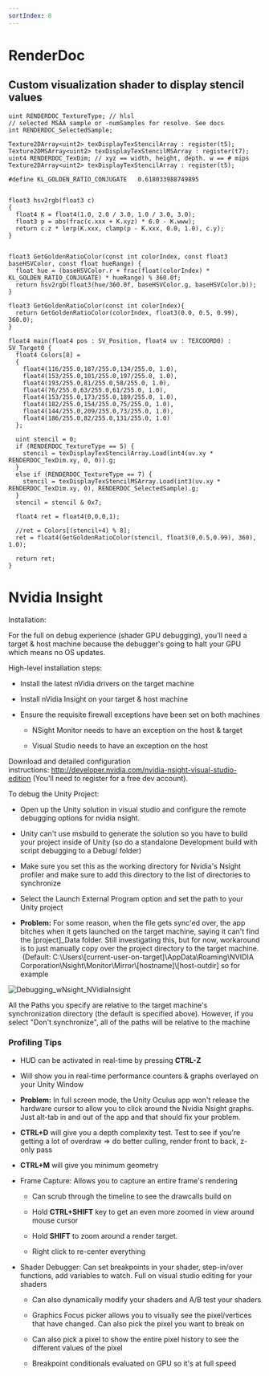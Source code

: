 ```yaml
---
sortIndex: 8
---
```


# RenderDoc

## Custom visualization shader to display stencil values

```hlsl
uint RENDERDOC_TextureType; // hlsl
// selected MSAA sample or -numSamples for resolve. See docs
int RENDERDOC_SelectedSample;

Texture2DArray<uint2> texDisplayTexStencilArray : register(t5);
Texture2DMSArray<uint2> texDisplayTexStencilMSArray : register(t7);
uint4 RENDERDOC_TexDim; // xyz == width, height, depth. w == # mips Texture2DArray<uint2> texDisplayTexStencilArray : register(t5);

#define KL_GOLDEN_RATIO_CONJUGATE   0.618033988749895


float3 hsv2rgb(float3 c)
{
  float4 K = float4(1.0, 2.0 / 3.0, 1.0 / 3.0, 3.0);
  float3 p = abs(frac(c.xxx + K.xyz) * 6.0 - K.www);
  return c.z * lerp(K.xxx, clamp(p - K.xxx, 0.0, 1.0), c.y);
}


float3 GetGoldenRatioColor(const int colorIndex, const float3 baseHSVColor, const float hueRange) {
  float hue = (baseHSVColor.r + frac(float(colorIndex) * KL_GOLDEN_RATIO_CONJUGATE) * hueRange) % 360.0f;
  return hsv2rgb(float3(hue/360.0f, baseHSVColor.g, baseHSVColor.b));
}

float3 GetGoldenRatioColor(const int colorIndex){
  return GetGoldenRatioColor(colorIndex, float3(0.0, 0.5, 0.99), 360.0);
}

float4 main(float4 pos : SV_Position, float4 uv : TEXCOORD0) : SV_Target0 {
  float4 Colors[8] =
  {
    float4(116/255.0,187/255.0,134/255.0, 1.0),
    float4(153/255.0,101/255.0,197/255.0, 1.0),
    float4(193/255.0,81/255.0,58/255.0, 1.0),
    float4(76/255.0,63/255.0,61/255.0, 1.0),
    float4(153/255.0,173/255.0,189/255.0, 1.0),
    float4(182/255.0,154/255.0,75/255.0, 1.0),
    float4(144/255.0,209/255.0,73/255.0, 1.0),
    float4(186/255.0,82/255.0,131/255.0, 1.0)
  };

  uint stencil = 0;
  if (RENDERDOC_TextureType == 5) {
    stencil = texDisplayTexStencilArray.Load(int4(uv.xy * RENDERDOC_TexDim.xy, 0, 0)).g;
  }
  else if (RENDERDOC_TextureType == 7) {
    stencil = texDisplayTexStencilMSArray.Load(int3(uv.xy * RENDERDOC_TexDim.xy, 0), RENDERDOC_SelectedSample).g;
  }
  stencil = stencil & 0x7;

  float4 ret = float4(0,0,0,1);

  //ret = Colors[(stencil+4) % 8];
  ret = float4(GetGoldenRatioColor(stencil, float3(0,0.5,0.99), 360), 1.0);

  return ret;
}
```

# Nvidia Insight

Installation:

For the full on debug experience (shader GPU debugging), you'll need a target & host machine because the debugger's going to halt your GPU which means no OS updates.

High-level installation steps:

- Install the latest nVidia drivers on the target machine

- Install nVidia Insight on your target & host machine

- Ensure the requisite firewall exceptions have been set on both machines

  - NSight Monitor needs to have an exception on the host & target

  - Visual Studio needs to have an exception on the host

Download and detailed configuration instructions: <http://developer.nvidia.com/nvidia-nsight-visual-studio-edition> (You'll need to register for a free dev account).

To debug the Unity Project:

- Open up the Unity solution in visual studio and configure the remote debugging options for nvidia nsight.

- Unity can't use msbuild to generate the solution so you have to build your project inside of Unity (so do a standalone Development build with script debugging to a Debug/ folder)

- Make sure you set this as the working directory for Nvidia's Nsight profiler and make sure to add this directory to the list of directories to synchronize

- Select the Launch External Program option and set the path to your Unity project

- **Problem:** For some reason, when the file gets sync'ed over, the app bitches when it gets launched on the target machine, saying it can't find the \[project]\_Data folder. Still investigating this, but for now, workaround is to just manually copy over the project directory to the target machine.  (Default: C:\\Users\\\[current-user-on-target]\\AppData\\Roaming\\NVIDIA Corporation\\Nsight\\Monitor\\Mirror\\\[hostname]\\\[host-outdir] so for example

![Debugging_wNsight_NVidiaInsight](......\assets\Debugging_wNsight_NVidiaInsight.jpg)

All the Paths you specify are relative to the target machine's synchronization directory (the default is specified above). However, if you select "Don't synchronize", all of the paths will be relative to the machine

### Profiling Tips

- HUD can be activated in real-time by pressing **CTRL-Z**

- Will show you in real-time performance counters & graphs overlayed on your Unity Window

- **Problem:** In full screen mode, the Unity Oculus app won't release the hardware cursor to allow you to click around the Nvidia Nsight graphs. Just alt-tab in and out of the app and that should fix your problem.

- **CTRL+D** will give you a depth complexity test. Test to see if you're getting a lot of overdraw => do better culling, render front to back, z-only pass

- **CTRL+M** will give you minimum geometry

- Frame Capture: Allows you to capture an entire frame's rendering

  - Can scrub through the timeline to see the drawcalls build on

  - Hold **CTRL+SHIFT** key to get an even more zoomed in view around mouse cursor

  - Hold **SHIFT** to zoom around a render target.

  - Right click to re-center everything

- Shader Debugger: Can set breakpoints in your shader, step-in/over functions, add variables to watch. Full on visual studio editing for your shaders

  - Can also dynamically modify your shaders and A/B test your shaders

  - Graphics Focus picker allows you to visually see the pixel/vertices that have changed. Can also pick the pixel you want to break on

  - Can also pick a pixel to show the entire pixel history to see the different values of the pixel

  - Breakpoint conditionals evaluated on GPU so it's at full speed
